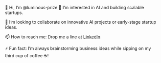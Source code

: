 👋 Hi, I’m @luminous-prize
👀 I’m interested in AI and building scalable startups.

💞️ I’m looking to collaborate on innovative AI projects or early-stage startup ideas.

📫 How to reach me: Drop me a line at [LinkedIn](https://www.linkedin.com/in/utkarsh-singh-245a14219)

⚡ Fun fact: I’m always brainstorming business ideas while sipping on my third cup of coffee ☕!


<!---
luminous-prize/luminous-prize is a ✨ special ✨ repository because its `README.md` (this file) appears on your GitHub profile.
You can click the Preview link to take a look at your changes.
--->
